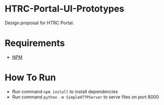 # HTRC-Portal-UI-Prototypes

Design proposal for HTRC Portal.

# Requirements

* [NPM](https://www.npmjs.com)

# How To Run

* Run command ```npm install``` to install dependencies
* Run command ```python -m SimpleHTTPServer``` to serve files on port 8000
